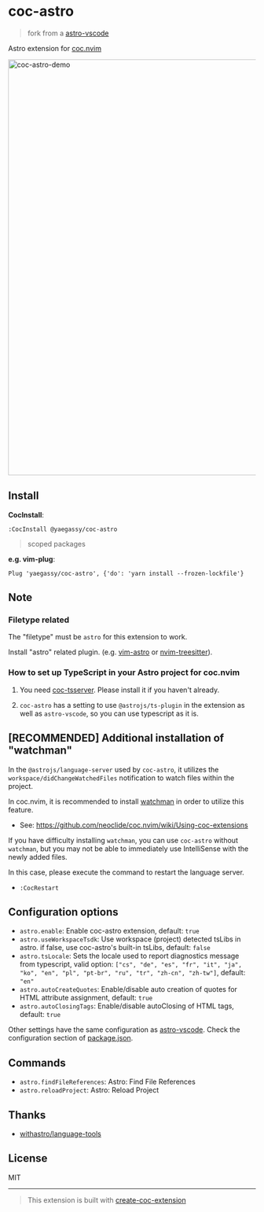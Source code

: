 # coc-astro

> fork from a [astro-vscode](https://github.com/withastro/language-tools/tree/main/packages/vscode)

Astro extension for [coc.nvim](https://github.com/neoclide/coc.nvim)

<img width="846" alt="coc-astro-demo" src="https://user-images.githubusercontent.com/188642/223913692-d44911ac-cf96-4d12-99c4-7d6a4baf34ca.png">

## Install

**CocInstall**:

```vim
:CocInstall @yaegassy/coc-astro
```

> scoped packages

**e.g. vim-plug**:

```vim
Plug 'yaegassy/coc-astro', {'do': 'yarn install --frozen-lockfile'}
```

## Note

### Filetype related

The "filetype" must be `astro` for this extension to work.

Install "astro" related plugin. (e.g. [vim-astro](https://github.com/wuelnerdotexe/vim-astro) or [nvim-treesitter](https://github.com/nvim-treesitter/nvim-treesitter)).

### How to set up TypeScript in your Astro project for coc.nvim

1. You need [coc-tsserver](https://github.com/neoclide/coc-tsserver). Please install it if you haven't already.

1. `coc-astro` has a setting to use `@astrojs/ts-plugin` in the extension as well as `astro-vscode`, so you can use typescript as it is.

## [RECOMMENDED] Additional installation of "watchman"

In the `@astrojs/language-server` used by `coc-astro`, it utilizes the `workspace/didChangeWatchedFiles` notification to watch files within the project.

In coc.nvim, it is recommended to install [watchman](https://facebook.github.io/watchman/) in order to utilize this feature.

- See: <https://github.com/neoclide/coc.nvim/wiki/Using-coc-extensions>

If you have difficulty installing `watchman`, you can use `coc-astro` without `watchman`, but you may not be able to immediately use IntelliSense with the newly added files.

In this case, please execute the command to restart the language server.

- `:CocRestart`

## Configuration options

- `astro.enable`: Enable coc-astro extension, default: `true`
- `astro.useWorkspaceTsdk`: Use workspace (project) detected tsLibs in astro. if false, use coc-astro's built-in tsLibs, default: `false`
- `astro.tsLocale`: Sets the locale used to report diagnostics message from typescript, valid option: `["cs", "de", "es", "fr", "it", "ja", "ko", "en", "pl", "pt-br", "ru", "tr", "zh-cn", "zh-tw"]`, default: `"en"`
- `astro.autoCreateQuotes`: Enable/disable auto creation of quotes for HTML attribute assignment, default: `true`
- `astro.autoClosingTags`: Enable/disable autoClosing of HTML tags, default: `true`

Other settings have the same configuration as [astro-vscode](https://github.com/withastro/language-tools/tree/main/packages/vscode). Check the configuration section of [package.json](./package.json).

## Commands

- `astro.findFileReferences`: Astro: Find File References
- `astro.reloadProject`: Astro: Reload Project

## Thanks

- [withastro/language-tools](https://github.com/withastro/language-tools)

## License

MIT

---

> This extension is built with [create-coc-extension](https://github.com/fannheyward/create-coc-extension)
